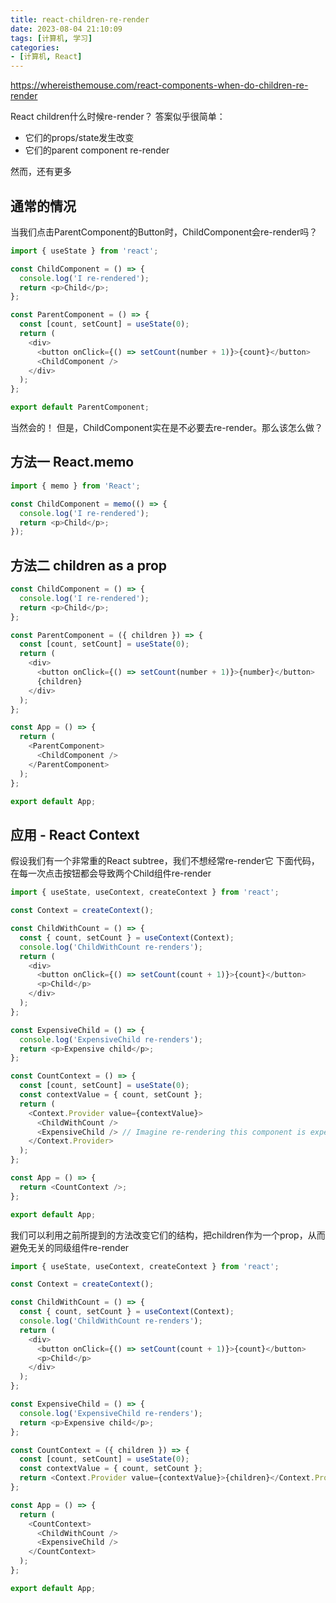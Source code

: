 ```yaml
---
title: react-children-re-render
date: 2023-08-04 21:10:09
tags: [计算机, 学习]
categories:
- [计算机, React]
---
```

https://whereisthemouse.com/react-components-when-do-children-re-render

React children什么时候re-render？
答案似乎很简单：
- 它们的props/state发生改变
- 它们的parent component re-render

然而，还有更多

## 通常的情况
当我们点击ParentComponent的Button时，ChildComponent会re-render吗？
```javascript
import { useState } from 'react';

const ChildComponent = () => {
  console.log('I re-rendered');
  return <p>Child</p>;
};

const ParentComponent = () => {
  const [count, setCount] = useState(0);
  return (
    <div>
      <button onClick={() => setCount(number + 1)}>{count}</button>
      <ChildComponent />
    </div>
  );
};

export default ParentComponent;
```
当然会的！
但是，ChildComponent实在是不必要去re-render。那么该怎么做？
## 方法一 React.memo
```javascript
import { memo } from 'React';

const ChildComponent = memo(() => {
  console.log('I re-rendered');
  return <p>Child</p>;
});
```

## 方法二 children as a prop
```javascript
const ChildComponent = () => {
  console.log('I re-rendered');
  return <p>Child</p>;
};

const ParentComponent = ({ children }) => {
  const [count, setCount] = useState(0);
  return (
    <div>
      <button onClick={() => setCount(number + 1)}>{number}</button>
      {children}
    </div>
  );
};

const App = () => {
  return (
    <ParentComponent>
      <ChildComponent />
    </ParentComponent>
  );
};

export default App;
```

## 应用 - React Context
假设我们有一个非常重的React subtree，我们不想经常re-render它
下面代码，在每一次点击按钮都会导致两个Child组件re-render
```javascript
import { useState, useContext, createContext } from 'react';

const Context = createContext();

const ChildWithCount = () => {
  const { count, setCount } = useContext(Context);
  console.log('ChildWithCount re-renders');
  return (
    <div>
      <button onClick={() => setCount(count + 1)}>{count}</button>
      <p>Child</p>
    </div>
  );
};

const ExpensiveChild = () => {
  console.log('ExpensiveChild re-renders');
  return <p>Expensive child</p>;
};

const CountContext = () => {
  const [count, setCount] = useState(0);
  const contextValue = { count, setCount };
  return (
    <Context.Provider value={contextValue}>
      <ChildWithCount />
      <ExpensiveChild /> // Imagine re-rendering this component is expensive
    </Context.Provider>
  );
};

const App = () => {
  return <CountContext />;
};

export default App;
```

我们可以利用之前所提到的方法改变它们的结构，把children作为一个prop，从而避免无关的同级组件re-render
```javascript
import { useState, useContext, createContext } from 'react';

const Context = createContext();

const ChildWithCount = () => {
  const { count, setCount } = useContext(Context);
  console.log('ChildWithCount re-renders');
  return (
    <div>
      <button onClick={() => setCount(count + 1)}>{count}</button>
      <p>Child</p>
    </div>
  );
};

const ExpensiveChild = () => {
  console.log('ExpensiveChild re-renders');
  return <p>Expensive child</p>;
};

const CountContext = ({ children }) => {
  const [count, setCount] = useState(0);
  const contextValue = { count, setCount };
  return <Context.Provider value={contextValue}>{children}</Context.Provider>;
};

const App = () => {
  return (
    <CountContext>
      <ChildWithCount />
      <ExpensiveChild />
    </CountContext>
  );
};

export default App;
```